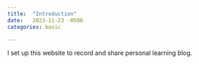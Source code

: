```yaml
---
title:  "Introduction"
date:   2023-11-23 -0500
categories: basic

---
```


I set up this website to record and share personal learning blog.

					
				
				
					
